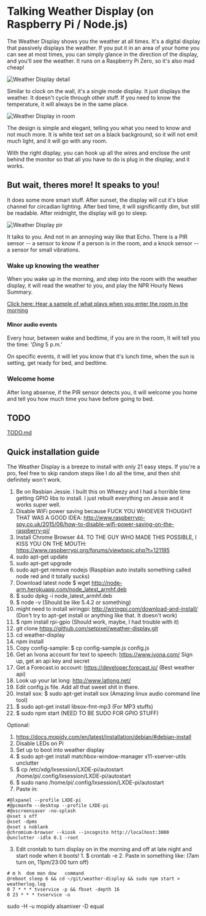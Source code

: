 # Talking Weather Display (on Raspberry Pi / Node.js)

The Weather Display shows you the weather at all times. It's a digital display that passively displays the weather. If you put it in an area of your home you can see at most times, you can simply glance in the direction of the display, and you'll see the weather. It runs on a Raspberry Pi Zero, so it's also mad cheap!

![Weather Display detail](https://raw.githubusercontent.com/setpixel/weather-display/master/public/gfx/photos/detail.jpg)

Similar to clock on the wall, it's a single mode display. It just displays the weather. It doesn't cycle through other stuff. If you need to know the temperature, it will always be in the same place.

![Weather Display in room](https://raw.githubusercontent.com/setpixel/weather-display/master/public/gfx/photos/inroom.jpg)

The design is simple and elegant, telling you what you need to know and not much more. It is white text set on a black background, so it will not emit much light, and it will go with any room.

With the right display, you can hook up all the wires and enclose the unit behind the monitor so that all you have to do is plug in the display, and it works.

## But wait, theres more! It speaks to you!

It does some more smart stuff. After sunset, the display will cut it's blue channel for circadian lighting. After bed time, it will significantly dim, but still be readable. After midnight, the display will go to sleep.

![Weather Display pir](https://raw.githubusercontent.com/setpixel/weather-display/master/public/gfx/photos/pirsensor.jpg)

It talks to you. And not in an annoying way like that Echo. There is a PIR sensor -- a sensor to know if a person is in the room, and a knock sensor -- a sensor for small vibrations. 

### Wake up knowing the weather

When you wake up in the morning, and step into the room with the weather display, it will read the weather to you, and play the NPR Hourly News Summary.

[Click here: Hear a sample of what plays when you enter the room in the morning](https://www.dropbox.com/s/btc129m90bbj6ul/sample.mp3?dl=0)
    
#### Minor audio events

Every hour, between wake and bedtime, if you are in the room, It will tell you the time: '*Ding* 5 p.m.'

On specific events, it will let you know that it's lunch time, when the sun is setting, get ready for bed, and bedtime.

### Welcome home

After long absense, if the PIR sensor detects you, it will welcome you home and tell you how much time you have before going to bed. 

## TODO

[TODO.md](TODO.md)

## Quick installation guide

The Weather Display is a breeze to install with only 21 easy steps. If you're a pro, feel free to skip random steps like I do all the time, and then shit definitely won't work.

1. Be on Rasbian Jessie. I built this on Wheezy and I had a horrible time getting GPIO libs to install. I just rebuilt everything on Jessie and it works super well.
1. Disable WiFi power saving because FUCK YOU WHOEVER THOUGHT THAT WAS A GOOD IDEA: http://www.raspberrypi-spy.co.uk/2015/06/how-to-disable-wifi-power-saving-on-the-raspberry-pi/
1. Install Chrome Browser 44. TO THE GUY WHO MADE THIS POSSIBLE, I KISS YOU ON THE MOUTH: https://www.raspberrypi.org/forums/viewtopic.php?t=121195
1. sudo apt-get update
1. sudo apt-get upgrade
1. sudo apt-get remove nodejs (Raspbian auto installs something called node red and it totally sucks)
1. Download latest node $ wget http://node-arm.herokuapp.com/node_latest_armhf.deb
1. $ sudo dpkg -i node_latest_armhf.deb
1. $ node -v (Should be like 5.4.2 or something)
1. might need to install wiringpi: http://wiringpi.com/download-and-install/ (Don't try to apt-get install or anything like that. It doesn't work)
1. $ npm install rpi-gpio (Should work, maybe, I had trouble with it)
1. git clone https://github.com/setpixel/weather-display.git
1. cd weather-display
1. npm install
1. Copy config-sample: $ cp config-sample.js config.js
1. Get an Ivona account for text to speech: https://www.ivona.com/ Sign up, get an api key and secret 
1. Get a Forecast.io account: https://developer.forecast.io/ (Best weather api)
1. Look up your lat long: http://www.latlong.net/
1. Edit config.js file. Add all that sweet shit in there.
1. Install sox: $ sudo apt-get install sox (Amazing linux audio command line tool)
1. $ sudo apt-get install libsox-fmt-mp3 (For MP3 stuffs)
1. $ sudo npm start (NEED TO BE SUDO FOR GPIO STUFF)

Optional:

1.  https://docs.mopidy.com/en/latest/installation/debian/#debian-install
1. Disable LEDs on Pi
2. Set up to boot into weather display
  1. $ sudo apt-get install matchbox-window-manager x11-xserver-utils unclutter
  1. $ cp /etc/xdg/lxsession/LXDE-pi/autostart /home/pi/.config/lxsession/LXDE-pi/autostart
  1. $ sudo nano /home/pi/.config/lxsession/LXDE-pi/autostart
  1. Paste in:
```
#@lxpanel --profile LXDE-pi
#@pcmanfm --desktop --profile LXDE-pi
#@xscreensaver -no-splash
@xset s off
@xset -dpms
@xset s noblank
@chromium-browser --kiosk --incognito http://localhost:3000
@unclutter -idle 0.1 -root
```
  3. Edit crontab to turn display on in the morning and off at late night and start node when it boots!
    1. $ crontab -e
    2. Paste in something like: (7am turn on, 11pm/23:00 turn off)
```
# m h  dom mon dow   command
@reboot sleep 6 && cd ~/git/weather-display && sudo npm start > weatherlog.log
0 7 * * * tvservice -p && fbset -depth 16
0 23 * * * tvservice -o
```

sudo -H -u mopidy alsamixer -D equal
